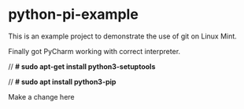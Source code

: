 # python-pi-example
This is an example project to demonstrate the use of git on Linux Mint.

Finally got PyCharm working with correct interpreter.

// **# sudo apt-get install python3-setuptools**

// **# sudo apt install python3-pip**

Make a change here


